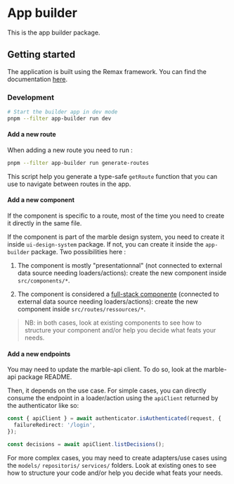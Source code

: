 # App builder

This is the app builder package.

## Getting started

The application is built using the Remax framework. You can find the documentation [here](https://remaxjs.org/).

### Development

```bash
# Start the builder app in dev mode
pnpm --filter app-builder run dev
```

#### Add a new route

When adding a new route you need to run :

```bash
pnpm --filter app-builder run generate-routes
```

This script help you generate a type-safe `getRoute` function that you can use to navigate between routes in the app.

#### Add a new component

If the component is specific to a route, most of the time you need to create it directly in the same file.

If the component is part of the marble design system, you need to create it inside `ui-design-system` package. If not, you can create it inside the `app-builder` package. Two possibilities here :

1. The component is mostly "presentationnal" (not connected to external data source needing loaders/actions): create the new component inside `src/components/*`.

2. The component is considered a [full-stack componente](https://www.epicweb.dev/full-stack-components) (connected to external data source needing loaders/actions): create the new component inside `src/routes/ressources/*`.

> NB: in both cases, look at existing components to see how to structure your component and/or help you decide what feats your needs.

#### Add a new endpoints

You may need to update the marble-api client. To do so, look at the marble-api package README.

Then, it depends on the use case. For simple cases, you can directly consume the endpoint in a loader/action using the `apiClient` returned by the authenticator like so:

```typescript
const { apiClient } = await authenticator.isAuthenticated(request, {
  failureRedirect: '/login',
});

const decisions = await apiClient.listDecisions();
```

For more complex cases, you may need to create adapters/use cases using the `models/` `repositoris/` `services/` folders. Look at existing ones to see how to structure your code and/or help you decide what feats your needs.
